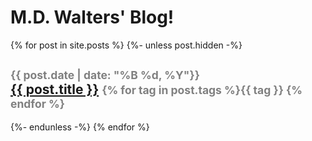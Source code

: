 
<div class="container-fluid p-5 bg-primary text-white">
    <h1 class="display-1 text-center">M.D. Walters' Blog!</h1>
</div>

<div class="container m-3">
  {% for post in site.posts %}
    {%- unless post.hidden -%}
        <h2>
            <small style="color: grey;">{{ post.date | date: "%B %d, %Y"}}</small>
            <br>
            <a href="{{ post.url }}">{{ post.title }}</a> <small style="color: grey;">{% for tag in post.tags %}<span><b>{{ tag }} </b></span>{% endfor %}</small>
        </h2>
    {%- endunless -%}
  {% endfor %}
</div>
